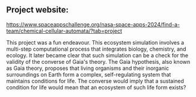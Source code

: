 ## Project website:
https://www.spaceappschallenge.org/nasa-space-apps-2024/find-a-team/chemical-cellular-automata/?tab=project

This project was a fun endeavour.
This ecosystem simulation involves a multi-step computational process that integrates biology, chemistry, and ecology. 
It later became clear that such simulation can be a check for the validity of the converse of Gaia's theory.
The Gaia hypothesis, also known as Gaia theory, proposes that living organisms and their inorganic surroundings on Earth form a complex, self-regulating system that maintains conditions for life. 
The converse would imply that a sustained condition for life would mean that an ecosystem of such life form exists?
